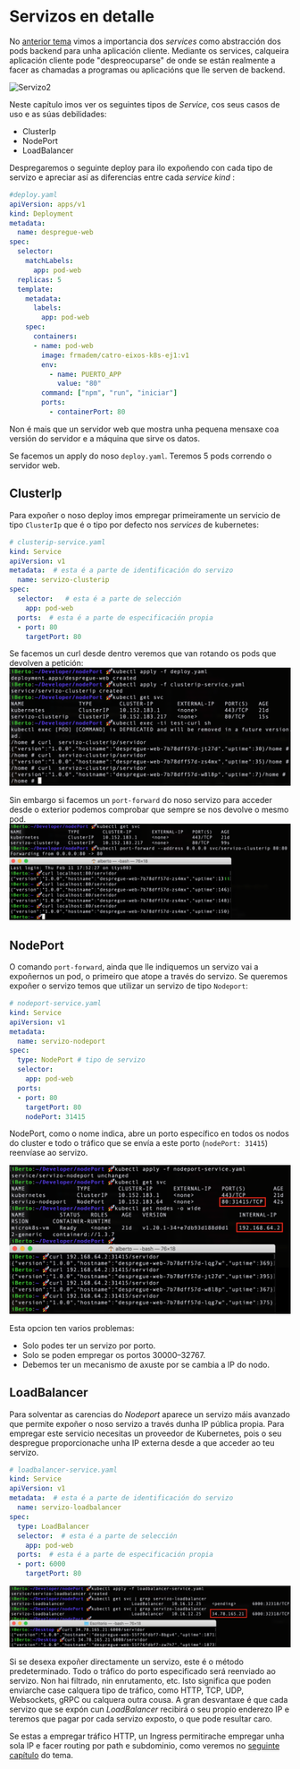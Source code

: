 # Servizos en detalle

No [anterior tema](https://prefapp.github.io/formacion/cursos/kubernetes/#/./02_kubernetes/05_arquitectura_kubernetes_service) vimos a importancia dos *services* como abstracción dos pods backend para unha aplicación cliente. Mediante os services, calqueira aplicación cliente pode "despreocuparse" de onde se están realmente a facer as chamadas a programas ou aplicacións que lle serven de backend.

![Servizo2](./../_media/02/servizo2.png)

Neste capítulo imos ver os seguintes tipos de *Service*, cos seus casos de uso e as súas debilidades:
- ClusterIp
- NodePort
- LoadBalancer

Despregaremos o seguinte deploy para ilo expoñendo con cada tipo de servizo e apreciar así as diferencias entre cada *service kind* : 
```yaml
#deploy.yaml
apiVersion: apps/v1
kind: Deployment
metadata:
  name: despregue-web
spec:
  selector:
    matchLabels:
      app: pod-web
  replicas: 5 
  template:
    metadata:
      labels:
        app: pod-web
    spec:
      containers:
      - name: pod-web
        image: frmadem/catro-eixos-k8s-ej1:v1
        env:
          - name: PUERTO_APP
            value: "80"
        command: ["npm", "run", "iniciar"]
        ports:
          - containerPort: 80
```

Non é mais que un servidor web que mostra unha pequena mensaxe coa versión do servidor e a máquina que sirve os datos.

Se facemos un apply do noso `deploy.yaml`. Teremos 5 pods correndo o servidor web.


## ClusterIp
Para expoñer o noso deploy imos empregar primeiramente un servicio de tipo `ClusterIp` que é o tipo por defecto nos *services* de kubernetes:
```yaml
# clusterip-service.yaml
kind: Service
apiVersion: v1
metadata:  # esta é a parte de identificación do servizo
  name: servizo-clusterip
spec:
  selector:   # esta é a parte de selección
    app: pod-web
  ports:  # esta é a parte de especificación propia
  - port: 80
    targetPort: 80
```

Se facemos un curl desde dentro veremos que van rotando os pods que devolven a petición: 
![Servizo1](./../_media/03/servizo1.png)

Sin embargo si facemos un `port-forward` do noso servizo para acceder desde o exterior podemos comprobar que sempre se nos devolve o mesmo pod. 
![Servizo2](./../_media/03/servizo2.png)


## NodePort
O comando `port-forward`, ainda que lle indiquemos un servizo vai a expoñernos un pod, o primeiro que atope a través do servizo. Se queremos expoñer o servizo temos que utilizar un servizo de tipo `Nodeport`:
```yaml
# nodeport-service.yaml
kind: Service
apiVersion: v1
metadata:  
  name: servizo-nodeport
spec:
  type: NodePort # tipo de servizo
  selector:   
    app: pod-web
  ports:  
  - port: 80
    targetPort: 80
    nodePort: 31415   
```

NodePort, como o nome indica, abre un porto específico en todos os nodos do cluster e todo o tráfico que se envía a este porto (`nodePort: 31415`) reenvíase ao servizo.
 
![Servizo3](./../_media/03/servizo3.png)

Esta opcion ten varios problemas:
- Solo podes ter un servizo por porto.
- Solo se poden empregar os portos 30000–32767.
- Debemos ter un mecanismo de axuste por se cambia a IP do nodo.

## LoadBalancer
Para solventar as carencias do *Nodeport* aparece un servizo máis avanzado que permite expoñer o noso servizo a través dunha IP pública propia. Para empregar este servicio necesitas un proveedor de Kubernetes, pois o seu despregue proporcionache unha IP externa desde a que acceder ao teu servizo.
```yaml
# loadbalancer-service.yaml
kind: Service
apiVersion: v1
metadata:  # esta é a parte de identificación do servizo
  name: servizo-loadbalancer
spec:
  type: LoadBalancer
  selector:  # esta é a parte de selección
    app: pod-web
  ports:  # esta é a parte de especificación propia
  - port: 6000
    targetPort: 80
```

![Servizo4](./../_media/03/servizo4.png)

Si se desexa expoñer directamente un servizo, este é o método predeterminado. Todo o tráfico do porto especificado será reenviado ao servizo. Non hai filtrado, nin enrutamento, etc. Isto significa que poden enviarche case calquera tipo de tráfico, como HTTP, TCP, UDP, Websockets, gRPC ou calquera outra cousa.
A gran desvantaxe é que cada servizo que se expón cun *LoadBalancer* recibirá o seu propio enderezo IP e teremos que pagar por cada servizo exposto, o que pode resultar caro.

Se estas a empregar tráfico HTTP, un Ingress permitirache empregar unha sola IP e facer routing por path e subdominio, como veremos no [seguinte capítulo](https://prefapp.github.io/formacion/cursos/kubernetes/#/03_configuracion/06_Ingress_controlando_o_trafico) do tema.
